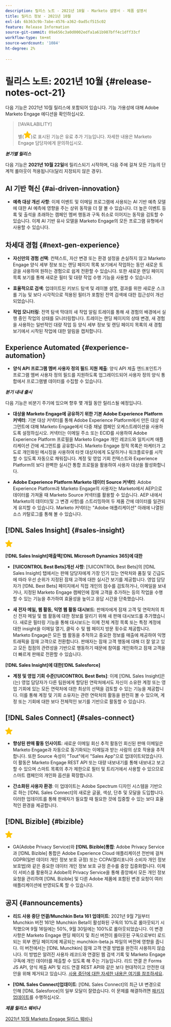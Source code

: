 ```yaml
---
description: 릴리스 노트 - 2021년 10월 - Marketo 설명서 - 제품 설명서
title: 릴리스 정보 - 2021년 10월
exl-id: 6b363c9b-7abe-4576-a362-0ad5cf515c02
feature: Release Information
source-git-commit: 09a656c3a0d0002edfa1a61b987bff4c1dff33cf
workflow-type: tm+mt
source-wordcount: '1084'
ht-degree: 2%

---
```


# 릴리스 노트: 2021년 10월 {#release-notes-oct-21}

다음 기능은 2021년 10월 릴리스에 포함되어 있습니다. 기능 가용성에 대해 Adobe Marketo Engage 에디션을 확인하십시오.

>[!AVAILABILITY]
>
>별(![](assets/yellow-star.png))로 표시된 기능은 유료 추가 기능입니다. 자세한 내용은 Marketo Engage 담당자에게 문의하십시오.

**_분기별 릴리스_**

다음 기능은 **2021년 10월 22일**&#x200B;에 릴리스되기 시작하며, 다음 주에 걸쳐 모든 기능의 단계적 롤아웃이 적용됩니다(달리 지정되지 않은 경우).

## AI 기반 혁신 {#ai-driven-innovation}

* **예측 대상 개선 사항**: 이제 이벤트 및 이메일 프로그램에 사용되는 AI 기반 예측 모델에 대한 AI 예측에 영향을 주는 상위 동작을 더 잘 볼 수 있습니다. 더 높은 이벤트 등록 및 출석을 초래하는 캠페인 멤버 행동과 구독 취소로 이어지는 동작을 검토할 수 있습니다. 이제 AI 기반 유사 모델을 Marketo Engage의 모든 프로그램 유형에서 사용할 수 있습니다.

## 차세대 경험 {#next-gen-experience}

* **자신만의 경험 선택**: 컨텍스트, 자산 변경 또는 환경 설정을 손실하지 않고 Marketo Engage 양식 세부 정보 또는 랜딩 페이지 목록 보기에서 작업하는 동안 새로운 토글을 사용하여 원하는 경험으로 쉽게 전환할 수 있습니다. 또한 새로운 랜딩 페이지 목록 보기를 통해 새로운 필터 및 대량 작업 수행 기능을 사용할 수 있습니다.

* **효율적으로 검색**: 업데이트된 키보드 탐색 및 레이블 설명, 결과를 위한 새로운 스크롤 기능 및 보다 시각적으로 적용된 필터가 포함된 전역 검색에 대한 접근성이 개선되었습니다.

* **작업 모니터링**: 전역 탐색 막대의 새 작업 알림 트레이를 통해 새 경험의 배경에서 실행 중인 작업의 상태를 모니터링합니다. 트레이는 랜딩 페이지의 상태 변경, 새 경험을 사용하는 일반적인 대량 작업 등 양식 세부 정보 및 랜딩 페이지 목록의 새 경험 보기에서 시작된 작업에 대한 알림을 캡처합니다.

## Experience Automated {#experience-automation}

* **양식 API 프로그램 멤버 사용자 정의 필드 지원 제출**: 양식 API 제출 엔드포인트가 프로그램 멤버 사용자 정의 필드를 지원하도록 업그레이드되어 사용자 정의 양식 통합에서 프로그램별 데이터를 수집할 수 있습니다.

**_분기 내내 출시_**

다음 기능은 비분기 주기에 있으며 향후 몇 개월 동안 릴리스될 예정입니다.

* **대상을 Marketo Engage에 공유하기 위한 기본 Adobe Experience Platform 커넥터**: 기본 대상 커넥터를 통해 Adobe Experience Platform에서 만든 대상 세그먼트에 대해 Marketo Engage에서 다중 채널 캠페인 오케스트레이션을 사용하도록 설정하십시오. 커넥터는 이메일 주소 또는 ECID를 사용하여 Adobe Experience Platform 프로필을 Marketo Engage 개인 레코드와 일치시켜 애플리케이션 간에 세그먼트를 공유합니다. Marketo Engage 정적 목록은 마케터가 고도로 개인화된 메시징을 사용하여 타겟 대상자에게 도달하거나 워크플로우를 시작할 수 있도록 자동으로 채워집니다. 계정 및 영업 기회 컨텍스트와 Experience Platform의 보다 완벽한 실시간 통합 프로필을 활용하여 사용자 대상을 활성화합니다.

* **Adobe Experience Platform Marketo 데이터 Source 커넥터**: Adobe Experience Platform과 Marketo Engage의 사용자는 Marketo에서 AEP으로 데이터를 가져올 때 Marketo Source 커넥터를 활용할 수 있습니다. AEP 내에서 Marketo의 데이터(및 그 변경 사항)를 스트리밍하여 두 제품 간에 데이터를 일관되게 유지할 수 있습니다. Marketo 커넥터는 &quot;Adobe 애플리케이션&quot; 아래에 나열된 소스 카탈로그를 통해 볼 수 있습니다.

## [!DNL Sales Insight] {#sales-insight}

![(별)](assets/yellow-star.png)

**[!DNL Sales Insight]매출액[!DNL Microsoft Dynamics 365]에 대한**

* **[!UICONTROL Best Bets]개선 사항**: [!UICONTROL Best Bets]의 [!DNL Sales Insight] 탭에서는 판매 담당자에게 가장 인기 있는 연락처와 품질 및 긴급도에 따라 우선 순위가 지정된 잠재 고객에 대한 실시간 보기를 제공합니다. 영업 담당자가 [!DNL Best Bets] 페이지에서 직접 개인의 점수를 검토하거나, 이메일을 보내거나, 지정된 Marketo Engage 캠페인에 잠재 고객을 추가하는 등의 작업을 수행할 수 있는 기능을 추가하여 효율성을 높이고 응답 시간을 단축했습니다.

* **새 전자 메일, 웹 활동, 익명 웹 활동 대시보드**: 판매자에게 잠재 고객 및 연락처의 최신 전자 메일 및 웹 활동에 대한 정보를 알리기 위해 새 판매 대시보드를 추가했습니다. 새로운 필터링 기능을 통해 대시보드는 이제 전체 계정 목록 또는 특정 계정에 대한 insight을 이메일 열기, 클릭 수 및 웹 페이지 방문 횟수로 제공합니다. Marketo Engage은 모든 웹 활동을 추적하고 중요한 정보를 매출에 제공하여 익명 트래픽을 잠재 고객으로 전환합니다. 판매자는 잠재 고객 행동에 대해 더 잘 알고 있고 모든 접점의 관련성을 기반으로 행동하기 때문에 참여를 개인화하고 잠재 고객을 더 빠르게 판매로 전환할 수 있습니다.

**[!DNL Sales Insight]에 대한[!DNL Salesforce]**

* **계정 및 영업 기회 수준[!UICONTROL Best Bets]**: 이제 [!DNL Sales Insight]은(는) 영업 담당자가 다른 팀원에게 할당된 연락처에서도 자신이 소유한 계정 또는 영업 기회에 있는 모든 연락처에 대한 최상의 선택을 검토할 수 있는 기능을 제공합니다. 이를 통해 계정 및 기회 소유자는 관련 연락처의 활동을 완전히 볼 수 있으며, 계정 또는 기회에 대한 보다 전체적인 보기를 기반으로 활동할 수 있습니다.

## [!DNL Sales Connect] {#sales-connect}

![(별)](assets/yellow-star.png)

* **향상된 판매 활동 인사이트**: 새로운 이메일 회신 추적 활동인 회신된 판매 이메일은 Marketo Engage과 자동으로 동기화되는 이메일과 받는 사람의 상호 작용을 추적합니다. 또한 Source 속성이 &quot;Tout&quot;에서 &quot;Sales App&quot;으로 업데이트되었습니다. 이 활동은 Marketo Engage REST API 또는 대량 내보내기를 통해 내보내고 보고할 수 있으며 스마트 목록의 추가 제한으로 필터 및 트리거에서 사용할 수 있으므로 스마트 캠페인의 개인화 옵션을 확장합니다.

* **간소화된 사용자 환경**: 이 업데이트는 Adobe Spectrum 디자인 시스템을 기반으로 하는 [!DNL Sales Connect]의 새로운 글꼴, 색상, 단추 및 모달을 도입합니다. 이러한 업데이트를 통해 판매자가 필요할 때 필요한 것에 집중할 수 있는 보다 효율적인 환경을 제공합니다.

## [!DNL Bizible] {#bizible}

![](assets/yellow-star.png)

* GA(Adobe Privacy Service)와 **[!DNL Bizible]통합**: Adobe Privacy Service과 [!DNL Bizible] 통합은 Adobe Experience Cloud 애플리케이션 전반에 걸쳐 GDPR(일반 데이터 개인 정보 보호 규정) 또는 CCPA(캘리포니아 소비자 개인 정보 보호법)와 같은 중요한 데이터 개인 정보 보호 규정 준수를 중앙 집중화합니다. 이제 이 서비스를 활용하고 Adobe의 Privacy Service을 통해 중앙에서 모든 개인 정보 요청을 관리하여 [!DNL Bizible] 및 다른 Adobe 제품에 포함된 변경 요청이 여러 애플리케이션에 반영되도록 할 수 있습니다.

## 공지 {#announcements}

* **리드 사용 중단 연결/Munchkin Beta 161 업데이트**: 2021년 9월 7일부터 Munchkin 버전 161은 Munchkin Beta이 활성화된 구독의 10%로 롤아웃되기 시작했으며 9월 16일에는 50%, 9월 30일에는 100%로 롤아웃되었습니다. 이 변경 사항은 Marketo Engage 랜딩 페이지 및 최신 버전이 롤아웃된 구독으로부터 로드되는 외부 랜딩 페이지에 제공되는 munchkin-beta.js 파일의 버전에 영향을 줍니다. 이 버전에서는 [!DNL Munchkin] 잠재 고객 연결 방법을 완전히 사용하지 않습니다. 이 방법은 알려진 사용자 레코드와 연결된 웹 검색 기록 및 Marketo Engage 구독에 개인 데이터를 제출할 수 있도록 해 주는 기능입니다. 리드 연결 은 Forms JS API, 양식 제출 API 및 리드 연결 REST API와 같은 보다 현대적이고 안전한 대안을 위해 제거되고 있습니다. [사용 중단에 대한 자세한 내용은 여기를 참조하세요](https://developers.marketo.com/blog/deprecation-of-munchkin-associate-lead-method/).

* **[!DNL Sales Connect]업데이트**: [!DNL Sales Connect]의 최근 UI 변경으로 인해 [!DNL Salesforce]의 일부 모달이 잘렸습니다. 이 문제를 해결하려면 [패키지 업데이트](/help/marketo/product-docs/marketo-sales-connect/crm/salesforce-customization/sales-connect-customizations-for-crm.md)를 수행하십시오.

**_제품 릴리스 웨비나_**

[2021년 10월 Marketo Engage 릴리스 웨비나](https://engage.marketo.com/October_Release_Webinar_On-Demand.html)
